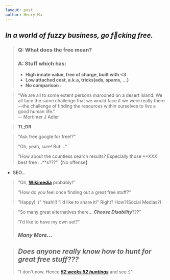 ```yaml
---
layout: post
author: Henry Ma
---
```


## _In a world of fuzzy business, go f:rocket:cking free._

> ### Q: What does the __free__ mean?
> ### A: Stuff which has:
> - __High innate value, free of charge, built with <3__
> - __Low attached cost, a.k.a, tricks(ads, spams, …)__
> - __No comparison <img class="emoji" title=":shit:" alt=":shit:" src="https://assets-cdn.github.com/images/icons/emoji/unicode/1f4a9.png" height="11" width="11">__

> "We are all to some extent persons marooned on a desert island. We all face the same challenge that we would face if we were really there—the challenge of finding the resources within ourselves to live a good human life."   
> -- Mortimer J Adler

> __TL;DR__

> "Ask free google for free!?"
> 
> "Oh, yeah, sure! But ..."
> 
> "How about the countless search results? Especially those **XXX best free …**s???"【No offense】
- SEO…

> "Oh, __[Wikimedia](https://www.wikimedia.org/)__ probably!"
> 
> "How do you feel once finding out a great free stuff?"
> 
> "Happy! :)"  Yeah!!!
> "I’d like to share it!" Right? How?(Social Medias?)

> "So many great alternatives there… **_Choose Disability_**???"
> 
> “I’d like to have my own set?”
> 
> ### _Many More..._

> ## _Does anyone really know how to hunt for great free stuff???_
> 
> "I don't now. Hence **_[52 weeks 52 huntings](https://gff.edening.net)_** and see :)"